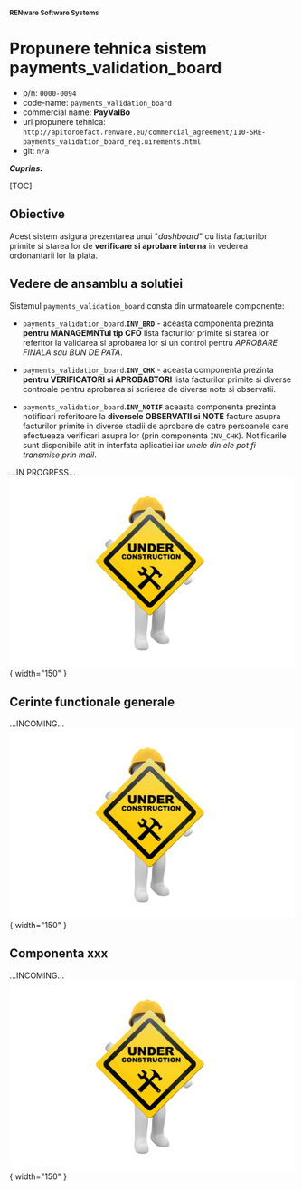 <small>**RENware Software Systems**</small>





# Propunere tehnica sistem payments_validation_board

* p/n: `0000-0094`
* code-name: `payments_validation_board`
* commercial name: **PayValBo**
* url propunere tehnica: `http://apitoroefact.renware.eu/commercial_agreement/110-SRE-payments_validation_board_req.uirements.html`
* git: `n/a`

***Cuprins:***

[TOC]





## Obiective

Acest sistem asigura prezentarea unui "_dashboard_" cu lista facturilor primite si starea lor de **verificare si aprobare interna** in vederea ordonantarii lor la plata.







## Vedere de ansamblu a solutiei

Sistemul `payments_validation_board` consta din urmatoarele componente:

* `payments_validation_board`.**`INV_BRD`** - aceasta componenta prezinta **pentru MANAGEMNTul tip CFO** lista facturilor primite si starea lor referitor la validarea si aprobarea lor si un control pentru *APROBARE FINALA sau BUN DE PATA*. <!--#TODO wip... -->

* `payments_validation_board`.**`INV_CHK`** - aceasta componenta prezinta **pentru VERIFICATORI si APROBABTORI** lista facturilor primite si diverse controale pentru aprobarea si scrierea de diverse note si observatii. <!--#TODO wip... -->

* `payments_validation_board`.**`INV_NOTIF`** aceasta componenta prezinta notificari referitoare la **diversele OBSERVATII si NOTE** facture asupra facturilor primite in diverse stadii de aprobare de catre persoanele care efectueaza verificari asupra lor (prin componenta `INV_CHK`). Notificarile sunt disponibile atit in interfata aplicatiei iar *unele din ele pot fi transmise prin mail*. <!--#TODO wip... -->


...IN PROGRESS... ![wip-picture](../pictures/under_maintenance.png){ width="150" } <!--#TODO -->




## Cerinte functionale generale

...INCOMING... ![wip-picture](../pictures/under_maintenance.png){ width="150" } <!--#TODO -->



## Componenta xxx

...INCOMING... ![wip-picture](../pictures/under_maintenance.png){ width="150" } <!--#TODO -->








